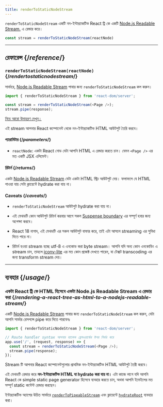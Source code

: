 ```yaml
---
title: renderToStaticNodeStream
---
```


<Intro>

`renderToStaticNodeStream` একটি নন-ইন্টার‍্যাকটিভ React ট্রি কে একটি [Node.js Readable Stream.](https://nodejs.org/api/stream.html#readable-streams) এ রেন্ডার করে।

```js
const stream = renderToStaticNodeStream(reactNode)
```

</Intro>

<InlineToc />

---

## রেফারেন্স {/*reference*/}

### `renderToStaticNodeStream(reactNode)` {/*rendertostaticnodestream*/}

সার্ভারে, [Node.js Readable Stream](https://nodejs.org/api/stream.html#readable-streams) পাবার জন্য `renderToStaticNodeStream` কল করুন।

```js
import { renderToStaticNodeStream } from 'react-dom/server';

const stream = renderToStaticNodeStream(<Page />);
stream.pipe(response);
```

[নিচে আরো উদাহরণ দেখুন।](#usage)

এই stream আপনার React কম্পোনেন্ট থেকে নন-ইন্টার‍্যাকটিভ HTML আউটপুট তৈরি করবে।

#### প্যারামিটার {/*parameters*/}

* `reactNode`: একটা React নোড যেটা আপনি HTML এ রেন্ডার করতে চান। যেমন `<Page />` এর মত একটি JSX এলিমেন্ট।

#### রিটার্ন {/*returns*/}

একটা [Node.js Readable Stream](https://nodejs.org/api/stream.html#readable-streams) যেটা একটা HTML স্ট্রিং আউটপুট দেয়। ফলাফলে যে HTML পাওয়া যায় সেটা ক্লায়েন্টে hydrate করা যায় না।

#### Caveats {/*caveats*/}

* `renderToStaticNodeStream` আউটপুট hydrate করা যায় না।

* এই মেথডটি কোন আউটপুট রিটার্ন করবার আগে সকল [Suspense boundary](/reference/react/Suspense) এর সম্পূর্ণ হবার জন্য অপেক্ষা করবে।

* React 18 নাগাদ, এই মেথডটি এর সকল আউটপুট বাফার করে, তাই এটা আসলে streaming এর সুবিধা দিতে পারে না।

* রিটার্ন হওয়া stream হচ্ছে utf-8 এ এনকোড করা byte stream। আপনি যদি অন্য কোন এনকোডিং এ stream চান, তাহলে [iconv-lite](https://www.npmjs.com/package/iconv-lite) এর মত কোন প্রজেক্ট দেখতে পারেন, যা টেক্সট transcoding এর জন্য transform stream দেয়।

---

## ব্যবহার {/*usage*/}

### একটা React ট্রি কে HTML হিসেবে একটা Node.js Readable Stream এ রেন্ডার করা {/*rendering-a-react-tree-as-html-to-a-nodejs-readable-stream*/}

একটি [Node.js Readable Stream](https://nodejs.org/api/stream.html#readable-streams) পাবার জন্য `renderToStaticNodeStream` কল করুন, যেটা আপনি সার্ভার রেসপন্সে pipe করে দিতে পারবেনঃ

```js {5-6}
import { renderToStaticNodeStream } from 'react-dom/server';

// Route handler syntax আপনার ব্যাকেন্ড ফ্রেমওয়ার্কের উপর নির্ভর করে
app.use('/', (request, response) => {
  const stream = renderToStaticNodeStream(<Page />);
  stream.pipe(response);
});
```

Stream টি আপনার React কম্পোনেন্টগুলোর প্রাথমিক নন-ইন্টার‍্যাকটিভ HTML আউটপুট তৈরী করবে।

<Pitfall>

এই মেথডটি রেন্ডার করে **নন-ইন্টার‍্যাকটিভ HTML যা hydrate করা যায় না।** এটা কাজে লাগে যদি আপনি React কে simple static page generator হিসেবে ব্যবহার করতে চান, অথবা আপনি ইমেইলের মত সম্পূর্ণ static কন্টেন্ট রেন্ডার করছেন।

ইন্টার‍্যাকটিভ অ্যাপের উচিত সার্ভারে [`renderToPipeableStream`](/reference/react-dom/server/renderToPipeableStream) এবং ক্লায়েন্টে [`hydrateRoot`](/reference/react-dom/client/hydrateRoot) ব্যবহার করা।

</Pitfall>
